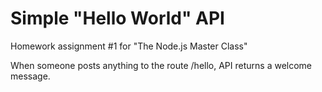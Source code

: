 # Simple "Hello World" API
Homework assignment #1 for "The Node.js Master Class"

When someone posts anything to the route /hello, API returns a welcome message.
